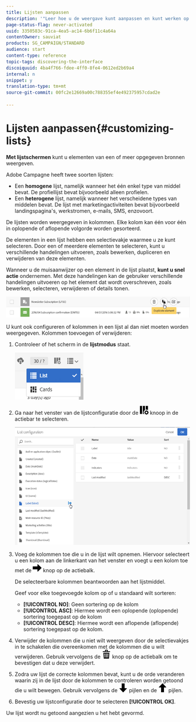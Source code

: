 ```yaml
---
title: Lijsten aanpassen
description: '"Leer hoe u de weergave kunt aanpassen en kunt werken op lijstschermen in Adobe Campagne Standard:elementen sorteren, filteren, verwijderen of dupliceren. De schermen van lijsten tonen elementen van één of verscheidene bepaalde middelen."'
page-status-flag: never-activated
uuid: 3350583c-91ca-4ea5-ac14-6b6f11c4a64a
contentOwner: sauviat
products: SG_CAMPAIGN/STANDARD
audience: start
content-type: reference
topic-tags: discovering-the-interface
discoiquuid: 4ba4f766-fdee-4ff0-8fe4-0612ed2b69a4
internal: n
snippet: y
translation-type: tm+mt
source-git-commit: 00fc2e12669a00c788355ef4e492375957cdad2e

---
```



# Lijsten aanpassen{#customizing-lists}

**Met lijstschermen** kunt u elementen van een of meer opgegeven bronnen weergeven.

Adobe Campagne heeft twee soorten lijsten:

* Een **homogene** lijst, namelijk wanneer het één enkel type van middel bevat. De profiellijst bevat bijvoorbeeld alleen profielen.
* Een **heterogene** lijst, namelijk wanneer het verscheidene types van middelen bevat. De lijst met marketingactiviteiten bevat bijvoorbeeld landingspagina&#39;s, werkstromen, e-mails, SMS, enzovoort.

De lijsten worden weergegeven in kolommen. Elke kolom kan één voor één in oplopende of aflopende volgorde worden gesorteerd.

De elementen in een lijst hebben een selectievakje waarmee u ze kunt selecteren. Door een of meerdere elementen te selecteren, kunt u verschillende handelingen uitvoeren, zoals bewerken, dupliceren en verwijderen van deze elementen.

Wanneer u de muisaanwijzer op een element in de lijst plaatst, **kunt u snel actie** ondernemen. Met deze handelingen kan de gebruiker verschillende handelingen uitvoeren op het element dat wordt overschreven, zoals bewerken, selecteren, verwijderen of details tonen.

![](assets/overview_list_quickactions.png)

U kunt ook configureren of kolommen in een lijst al dan niet moeten worden weergegeven. Kolommen toevoegen of verwijderen:

1. Controleer of het scherm in de **lijstmodus** staat.

   ![](assets/export_list_mode_switch.png)

1. Ga naar het venster van de lijstconfiguratie door de ![](assets/columnsettings.png) knoop in de actiebar te selecteren.

   ![](assets/list_configuration1.png)

1. Voeg de kolommen toe die u in de lijst wilt opnemen. Hiervoor selecteert u een kolom aan de linkerkant van het venster en voegt u een kolom toe met de ![](assets/arrowright.png) knop op de actiebalk.

   De selecteerbare kolommen beantwoorden aan het lijstmiddel.

   Geef voor elke toegevoegde kolom op of u standaard wilt sorteren:

   * **[!UICONTROL NO]**: Geen sortering op de kolom
   * **[!UICONTROL ASC]**: Hiermee wordt een oplopende (oplopende) sortering toegepast op de kolom
   * **[!UICONTROL DESC]**: Hiermee wordt een aflopende (aflopende) sortering toegepast op de kolom.

1. Verwijder de kolommen die u niet wilt weergeven door de selectievakjes in te schakelen die overeenkomen met de kolommen die u wilt verwijderen. Gebruik vervolgens de ![](assets/delete.png) knop op de actiebalk om te bevestigen dat u deze verwijdert.
1. Zodra uw lijst de correcte kolommen bevat, kunt u de orde veranderen waarin zij in de lijst door de kolommen te controleren worden getoond die u wilt bewegen. Gebruik vervolgens de ![](assets/arrowdown.png) pijlen en de ![](assets/arrowup.png) pijlen.
1. Bevestig uw lijstconfiguratie door te selecteren **[!UICONTROL OK]**.

Uw lijst wordt nu getoond aangezien u het hebt gevormd.
